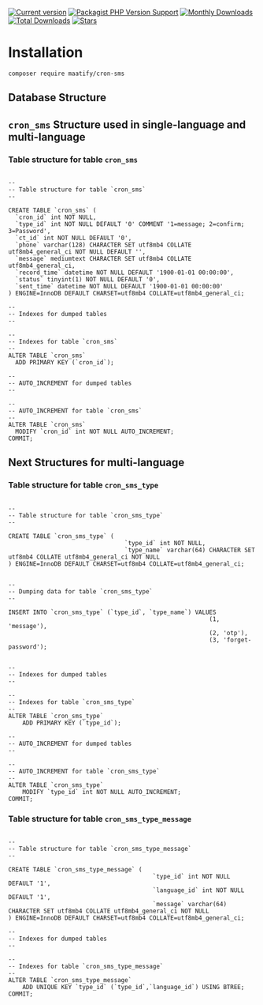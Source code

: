 [![Current version](https://img.shields.io/packagist/v/maatify/cron-sms)][pkg]
[![Packagist PHP Version Support](https://img.shields.io/packagist/php-v/maatify/cron-sms)][pkg]
[![Monthly Downloads](https://img.shields.io/packagist/dm/maatify/cron-sms)][pkg-stats]
[![Total Downloads](https://img.shields.io/packagist/dt/maatify/cron-sms)][pkg-stats]
[![Stars](https://img.shields.io/packagist/stars/maatify/cron-sms)](https://github.com/maatify/CronSms/stargazers)

[pkg]: <https://packagist.org/packages/maatify/cron-sms>
[pkg-stats]: <https://packagist.org/packages/maatify/routee/cron-sms>
# Installation

```shell
composer require maatify/cron-sms
```


## Database Structure

## `cron_sms` Structure used in single-language and multi-language
### Table structure for table `cron_sms`
```MYSQL

--
-- Table structure for table `cron_sms`
--

CREATE TABLE `cron_sms` (
  `cron_id` int NOT NULL,
  `type_id` int NOT NULL DEFAULT '0' COMMENT '1=message; 2=confirm; 3=Password',
  `ct_id` int NOT NULL DEFAULT '0',
  `phone` varchar(128) CHARACTER SET utf8mb4 COLLATE utf8mb4_general_ci NOT NULL DEFAULT '',
  `message` mediumtext CHARACTER SET utf8mb4 COLLATE utf8mb4_general_ci,
  `record_time` datetime NOT NULL DEFAULT '1900-01-01 00:00:00',
  `status` tinyint(1) NOT NULL DEFAULT '0',
  `sent_time` datetime NOT NULL DEFAULT '1900-01-01 00:00:00'
) ENGINE=InnoDB DEFAULT CHARSET=utf8mb4 COLLATE=utf8mb4_general_ci;

--
-- Indexes for dumped tables
--

--
-- Indexes for table `cron_sms`
--
ALTER TABLE `cron_sms`
  ADD PRIMARY KEY (`cron_id`);

--
-- AUTO_INCREMENT for dumped tables
--

--
-- AUTO_INCREMENT for table `cron_sms`
--
ALTER TABLE `cron_sms`
  MODIFY `cron_id` int NOT NULL AUTO_INCREMENT;
COMMIT;
```

## Next Structures for multi-language
### Table structure for table `cron_sms_type`
```MYSQL

--
-- Table structure for table `cron_sms_type`
--

CREATE TABLE `cron_sms_type` (
                                 `type_id` int NOT NULL,
                                 `type_name` varchar(64) CHARACTER SET utf8mb4 COLLATE utf8mb4_general_ci NOT NULL
) ENGINE=InnoDB DEFAULT CHARSET=utf8mb4 COLLATE=utf8mb4_general_ci;


--
-- Dumping data for table `cron_sms_type`
--

INSERT INTO `cron_sms_type` (`type_id`, `type_name`) VALUES
                                                         (1, 'message'),
                                                         (2, 'otp'),
                                                         (3, 'forget-password');


--
-- Indexes for dumped tables
--

--
-- Indexes for table `cron_sms_type`
--
ALTER TABLE `cron_sms_type`
    ADD PRIMARY KEY (`type_id`);

--
-- AUTO_INCREMENT for dumped tables
--

--
-- AUTO_INCREMENT for table `cron_sms_type`
--
ALTER TABLE `cron_sms_type`
    MODIFY `type_id` int NOT NULL AUTO_INCREMENT;
COMMIT;
```

### Table structure for table `cron_sms_type_message`
```MYSQL

--
-- Table structure for table `cron_sms_type_message`
--

CREATE TABLE `cron_sms_type_message` (
                                         `type_id` int NOT NULL DEFAULT '1',
                                         `language_id` int NOT NULL DEFAULT '1',
                                         `message` varchar(64) CHARACTER SET utf8mb4 COLLATE utf8mb4_general_ci NOT NULL
) ENGINE=InnoDB DEFAULT CHARSET=utf8mb4 COLLATE=utf8mb4_general_ci;

--
-- Indexes for dumped tables
--

--
-- Indexes for table `cron_sms_type_message`
--
ALTER TABLE `cron_sms_type_message`
    ADD UNIQUE KEY `type_id` (`type_id`,`language_id`) USING BTREE;
COMMIT;
```